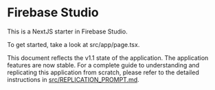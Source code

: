 # Firebase Studio

This is a NextJS starter in Firebase Studio.

To get started, take a look at src/app/page.tsx.

This document reflects the v1.1 state of the application. The application features are now stable. For a complete guide to understanding and replicating this application from scratch, please refer to the detailed instructions in [src/REPLICATION_PROMPT.md](./src/REPLICATION_PROMPT.md).